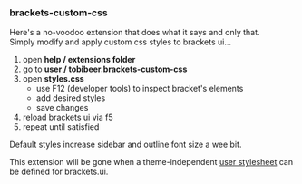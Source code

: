 ### brackets-custom-css

Here's a no-voodoo extension that does what it says and only that.<br>
Simply modify and apply custom css styles to brackets ui...

1. open **help / extensions folder**
2. go to **user / tobibeer.brackets-custom-css**
3. open **styles.css**
    * use F12 (developer tools) to inspect bracket's elements
	* add desired styles
	* save changes
4. reload brackets ui via f5
5. repeat until satisfied

Default styles increase sidebar and outline font size a wee bit.

This extension will be gone when a theme-independent [user stylesheet](https://github.com/adobe/brackets/issues/10548) can be defined for brackets.ui.